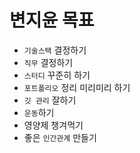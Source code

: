 # 변지윤 목표

- `기술스택` 결정하기
- `직무` 결정하기
- `스터디` 꾸준히 하기
- `포트폴리오` 정리 미리미리 하기
- `깃 관리` 잘하기
- `운동`하기 
- 영양제 챙겨먹기
- 좋은 `인간관계` 만들기